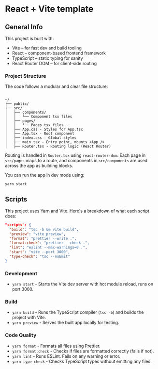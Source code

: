 # React + Vite template

## General Info

This project is built with:

- Vite – for fast dev and build tooling
- React – component-based frontend framework
- TypeScript – static typing for sanity
- React Router DOM – for client-side routing

### Project Structure

The code follows a modular and clear file structure:

```

~/
├── public/
├── src/
│   ├── components/
│   │   └── Component tsx files
│   ├── pages/
│   │   └── Pages tsx files
│   ├── App.css - Styles for App.tsx
│   ├── App.tsx - Root component
│   ├── index.css - Global styles
│   ├── main.tsx - Entry point, mounts <App />
│   ├── Router.tsx - Routing logic (React Router)

```

Routing is handled in `Router.tsx` using `react-router-dom`. Each page in `src/pages` maps to a route, and components in `src/components` are used across the app as building blocks.

You can run the app in dev mode using:

```bash
yarn start
```

## Scripts

This project uses Yarn and Vite. Here's a breakdown of what each script does:

```json
"scripts": {
  "build": "tsc -b && vite build",
  "preview": "vite preview",
  "format": "prettier --write .",
  "format:check": "prettier --check .",
  "lint": "eslint --max-warnings=0 .",
  "start": "vite --port 3000",
  "type-check": "tsc --noEmit"
}
```

### Development

- `yarn start` - Starts the Vite dev server with hot module reload, runs on port 3000.

### Build

- `yarn build` - Runs the TypeScript compiler (`tsc -b`) and builds the project with Vite.
- `yarn preview` - Serves the built app locally for testing.

### Code Quality

- `yarn format` - Formats all files using Prettier.
- `yarn format:check` - Checks if files are formatted correctly (fails if not).
- `yarn lint` - Runs ESLint. Fails on any warning or error.
- `yarn type-check` - Checks TypeScript types without emitting any files.

```

```
